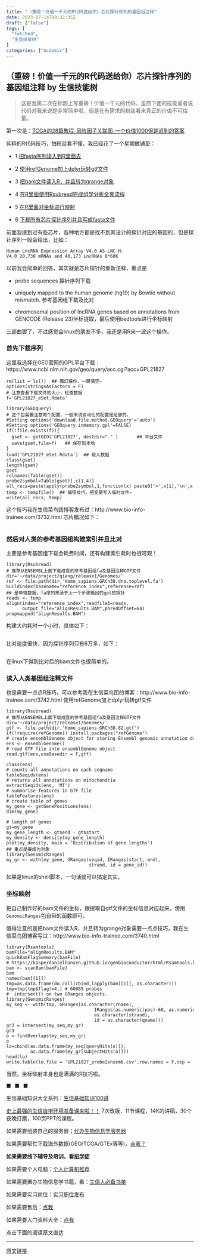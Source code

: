 ```yaml
---
title: "（重磅！价值一千元的R代码送给你）芯片探针序列的基因组注释"
date: 2023-07-14T09:32:35Z
draft: ["false"]
tags: [
  "fetched",
  "生信技能树"
]
categories: ["Acdemic"]
---
```

（重磅！价值一千元的R代码送给你）芯片探针序列的基因组注释 by 生信技能树
------
<div><section data-tools="新媒体管家" data-label="powered by xmt.cn"></section><blockquote><p>这是我第二次在标题上写重磅！价值一千元的代码，虽然下面的技能或者说代码对我来说是非常简单啦，但是在有需求的粉丝看来真正的价值不可估量。</p></blockquote><p>第一次是：<a href="http://mp.weixin.qq.com/s?__biz=MzAxMDkxODM1Ng==&amp;mid=2247487152&amp;idx=1&amp;sn=244a799c035fd081e01964f4c2d39bed&amp;chksm=9b484e0bac3fc71de3de79b4863ad5a118a1f735deac86e1b6b39627387016ccd2a6b07eef7e&amp;scene=21#wechat_redirect" target="_blank">TCGA的28篇教程-风险因子关联图-一个价值1000但是迟到的答案</a></p><p>纯粹的R代码技巧，怕粉丝看不懂，我已经花了一个星期做铺垫：</p><ul><li><p><span>1 <a href="http://mp.weixin.qq.com/s?__biz=MzAxMDkxODM1Ng==&amp;mid=2247488330&amp;idx=1&amp;sn=3443a44bfe3e3c2e5105221286f56886&amp;chksm=9b4853f1ac3fdae78ad68754558d08f943a5105822b6583a64df7972581fcec9b0b9faa4e4bc&amp;scene=21#wechat_redirect" target="_blank">把fasta序列读入到R里面去</a></span></p></li><li><p><span>2 <a href="http://mp.weixin.qq.com/s?__biz=MzAxMDkxODM1Ng==&amp;mid=2247488339&amp;idx=2&amp;sn=f02c9b9a0c5f995cbb8c2c09cdbbb4a6&amp;chksm=9b4853e8ac3fdafefbd3ead1411ba94bb0a96d91e828623cf1d40ff04baea0a9381a734f15ac&amp;scene=21#wechat_redirect" target="_blank">使用refGenome加上dplyr玩转gtf文件</a></span></p></li><li><p><span>3 <a href="http://mp.weixin.qq.com/s?__biz=MzAxMDkxODM1Ng==&amp;mid=2247488339&amp;idx=1&amp;sn=025a42c2ddfb9051022dc900e84fced4&amp;chksm=9b4853e8ac3fdafe5dd06c724e864096dc83ada8ef758dfae97191d71c5b7380071a726367db&amp;scene=21#wechat_redirect" target="_blank">把bam文件读入R，并且转为grange对象</a></span></p></li><li><p><span>4 <a href="http://mp.weixin.qq.com/s?__biz=MzAxMDkxODM1Ng==&amp;mid=2247488360&amp;idx=1&amp;sn=eb2a41d0470c6fa6c2b0d0d75d60b267&amp;chksm=9b4853d3ac3fdac58782330951e4e62fb11ff87d6b91e036a194ccdf1ed22bfcf889aac8f350&amp;scene=21#wechat_redirect" target="_blank">在R里面使用Rsubread完成组学分析全套流程</a></span></p></li><li><p><span>5 <a href="http://mp.weixin.qq.com/s?__biz=MzAxMDkxODM1Ng==&amp;mid=2247488366&amp;idx=2&amp;sn=9e8f7587421bc2e038a9078f0dd8a09c&amp;chksm=9b4853d5ac3fdac3c5f84596a79e8a0993fbd05b70f2575df39674c714ff8967e9dc51aa68c1&amp;scene=21#wechat_redirect" target="_blank">在R里面对坐标进行映射</a></span></p></li><li><p><span>6 <a href="http://mp.weixin.qq.com/s?__biz=MzAxMDkxODM1Ng==&amp;mid=2247488366&amp;idx=1&amp;sn=dd31ca199d9fe16c9d0c826ba5acf2aa&amp;chksm=9b4853d5ac3fdac364616659a1eb9b4912530356e46bf5ad177a818b6e8b11d6aac262750330&amp;scene=21#wechat_redirect" target="_blank">下载所有芯片探针序列并且写成fasta文件</a></span></p></li></ul><p>前面我提到过有些芯片，各种地方都是找不到其设计的探针对应的基因的，但是探针序列一般会给出，比如：</p><pre><code>Human LncRNA Expression <span>Array</span> V4<span>.0</span> <span>AS</span>-LNC-H-V4<span>.0</span> <span>20</span>,<span>730</span> mRNAs <span>and</span> <span>40</span>,<span>173</span> LncRNAs <span>8</span>*<span>60</span>K<br></code></pre><p>以前我会简单的回答，其实就是芯片探针的重新注释，重点是</p><ul><li><p><span>probe sequences 探针序列下载</span></p></li><li><p><span>uniquely mapped to the human genome (hg19) by Bowtie without mismatch. 参考基因组下载及比对</span></p></li><li><p><span>chromosomal position of lncRNA genes based on annotations from GENCODE (Release 23)坐标提取，最后使用bedtools进行坐标映射</span></p></li></ul><p>三部曲罢了，不过感觉会linux的朋友不多，我还是用R来一波这个操作。</p><h3><span>首先下载序列</span></h3><p>这里我选择在GEO官网的GPL平台下载 : https://www.ncbi.nlm.nih.gov/geo/query/acc.cgi?acc=GPL21827</p><pre><code>rm(list = ls())  <span>## 魔幻操作，一键清空~</span><br>options(stringsAsFactors = <span>F</span>)<br><span># 注意查看下载文件的大小，检查数据 </span><br>f=<span>'GPL21827_eSet.Rdata'</span><br><br><span>library</span>(GEOquery)<br><span># 这个包需要注意两个配置，一般来说自动化的配置是足够的。</span><br><span>#Setting options('download.file.method.GEOquery'='auto')</span><br><span>#Setting options('GEOquery.inmemory.gpl'=FALSE)</span><br><span>if</span>(!file.exists(f)){<br>  gset &lt;- getGEO(<span>'GPL21827'</span>, destdir=<span>"."</span> )       <span>## 平台文件</span><br>  save(gset,file=f)   <span>## 保存到本地</span><br>}<br>load(<span>'GPL21827_eSet.Rdata'</span>)  <span>## 载入数据</span><br>class(gset)<br>length(gset)<br>gset <br>colnames(Table(gset))<br>probe2symbol=Table(gset)[,c(<span>1</span>,<span>4</span>)]<br>all_recs=paste(apply(probe2symbol,<span>1</span>,<span>function</span>(x) paste0(<span>'&gt;'</span>,x[<span>1</span>],<span>'\n'</span>,x[<span>2</span>])),collapse = <span>'\n'</span>)<br>temp &lt;- tempfile()  <span>## 编程技巧，把变量写入临时文件~</span><br>write(all_recs, temp)<br></code></pre><p>这个技巧我在生信菜鸟团博客发布过：http://www.bio-info-trainee.com/3732.html 芯片概况如下：</p><figure><img data-ratio="0.6908045977011494" data-src="https://mmbiz.qpic.cn/mmbiz_png/cZNhZQ6j4wx9RI2ExBHeY8MLqyexrpZVdic1EfAd7VmyEhCv50L5NJOgSwCMpJICcCc2CZGYkICUQclrpe24pGg/640?wx_fmt=png" data-type="png" data-w="1740" title="" src="https://mmbiz.qpic.cn/mmbiz_png/cZNhZQ6j4wx9RI2ExBHeY8MLqyexrpZVdic1EfAd7VmyEhCv50L5NJOgSwCMpJICcCc2CZGYkICUQclrpe24pGg/640?wx_fmt=png"></figure><h3><span>然后对人类的参考基因组构建索引并且比对</span></h3><p>主要是参考基因组下载会耗费时间，还有构建索引耗时也很可观！</p><pre><code><span>library</span>(Rsubread)<br><span># 推荐从ENSEMBL上面下载成套的参考基因组fa及基因注释GTF文件</span><br>dir=<span>'~/data/project/qiang/release1/Genomes/'</span><br>ref &lt;- file.path(dir,<span>'Homo_sapiens.GRCh38.dna.toplevel.fa'</span>)<br>buildindex(basename=<span>"reference_index"</span>,reference=ref)<br><span>## 是单端数据，fa序列来源于上一个步骤输出的gpl的探针</span><br>reads &lt;- temp<br>align(index=<span>"reference_index"</span>,readfile1=reads,<br>      output_file=<span>"alignResults.BAM"</span>,phredOffset=<span>64</span>) <br>propmapped(<span>"alignResults.BAM"</span>)<br></code></pre><p>构建大约耗时一个小时，具体如下：</p><figure><img data-ratio="0.5080275229357798" data-src="https://mmbiz.qpic.cn/mmbiz_png/cZNhZQ6j4wx9RI2ExBHeY8MLqyexrpZV2dia1BtZtf3sicpiaBiaYtj46odQr5mpkxc9kUYWMcQ4CtXZUwpPm60iaeg/640?wx_fmt=png" data-type="png" data-w="1744" title="" src="https://mmbiz.qpic.cn/mmbiz_png/cZNhZQ6j4wx9RI2ExBHeY8MLqyexrpZV2dia1BtZtf3sicpiaBiaYtj46odQr5mpkxc9kUYWMcQ4CtXZUwpPm60iaeg/640?wx_fmt=png"></figure><p>比对速度很快，因为探针序列只有6万多，如下：</p><figure><img data-ratio="0.6828442437923251" data-src="https://mmbiz.qpic.cn/mmbiz_png/cZNhZQ6j4wx9RI2ExBHeY8MLqyexrpZV0FG8jcjXNmicD5kv3iao1xliaYtHIrHiaLA8DIQnAGnDrmo281NArmdKJw/640?wx_fmt=png" data-type="png" data-w="1772" title="" src="https://mmbiz.qpic.cn/mmbiz_png/cZNhZQ6j4wx9RI2ExBHeY8MLqyexrpZV0FG8jcjXNmicD5kv3iao1xliaYtHIrHiaLA8DIQnAGnDrmo281NArmdKJw/640?wx_fmt=png"></figure><p>在linux下得到比对后的bam文件也很简单的。</p><h3><span>读入人类基因组注释文件</span></h3><p>也是需要一点点R技巧，可以参考我在生信菜鸟团的博客：http://www.bio-info-trainee.com/3742.html 使用refGenome加上dplyr玩转gtf文件</p><pre><code><span>library</span>(Rsubread)<br><span># 推荐从ENSEMBL上面下载成套的参考基因组fa及基因注释GTF文件</span><br>dir=<span>'~/data/project/release1/Genomes/'</span><br>gtf &lt;- file.path(dir,<span>'Homo_sapiens.GRCh38.82.gtf'</span>)<br><span>if</span>(!<span>require</span>(refGenome)) install.packages(<span>"refGenome"</span>)<br><span># create ensemblGenome object for storing Ensembl genomic annotation data</span><br>ens &lt;- ensemblGenome()<br><span># read GTF file into ensemblGenome object</span><br>read.gtf(ens,useBasedir = <span>F</span>,gtf)<br><br>class(ens)  <br><span># counts all annotations on each seqname</span><br>tableSeqids(ens) <br><span># returns all annotations on mitochondria</span><br>extractSeqids(ens, <span>'MT'</span>)<br><span># summarise features in GTF file</span><br>tableFeatures(ens)<br><span># create table of genes</span><br>my_gene &lt;- getGenePositions(ens)<br>dim(my_gene)<br><br><span># length of genes</span><br>gt=my_gene<br>my_gene_length &lt;- gt$end - gt$start<br>my_density &lt;- density(my_gene_length)<br>plot(my_density, main = <span>'Distribution of gene lengths'</span>)<br><span>## 重点是要成为对象</span><br><span>library</span>(GenomicRanges)<br>my_gr &lt;- with(my_gene, GRanges(seqid, IRanges(start, end), <br>                               strand, id = gene_id))<br></code></pre><p>如果是linux的shell脚本，一句话就可以搞定其实。</p><h3><span>坐标映射</span></h3><p>把自己制作好的bam文件的坐标，跟提取自gtf文件的坐标信息对应起来，使用<code>GenomicRanges</code>包自带的函数即可。</p><p>值得注意的是把bam文件读入R，并且转为grange对象需要一点点技巧，我在生信菜鸟团博客写过：http://www.bio-info-trainee.com/3740.html</p><pre><code><span>library</span>(Rsamtools)<br>bamFile=<span>"alignResults.BAM"</span><br>quickBamFlagSummary(bamFile)<br><span># https://kasperdanielhansen.github.io/genbioconductor/html/Rsamtools.html</span><br>bam &lt;- scanBam(bamFile)<br>bam<br>names(bam[[<span>1</span>]])<br>tmp=as.data.frame(do.call(cbind,lapply(bam[[<span>1</span>]], as.character)))<br>tmp=tmp[tmp$flag!=<span>4</span>,] <span># 60885 probes</span><br><span>#  intersect() on two GRanges objects.</span><br><span>library</span>(GenomicRanges)<br>my_seq &lt;- with(tmp, GRanges(as.character(rname), <br>                                 IRanges(as.numeric(pos)-<span>60</span>, as.numeric(pos)+<span>60</span>), <br>                                 as.character(strand), <br>                                 id = as.character(qname)))<br>gr3 = intersect(my_seq,my_gr)<br>gr3<br>o = findOverlaps(my_seq,my_gr)<br>o<br>lo=cbind(as.data.frame(my_seq[queryHits(o)]),<br>         as.data.frame(my_gr[subjectHits(o)]))<br>head(lo)<br>write.table(lo,file = <span>'GPL21827_probe2ensemb.csv'</span>,row.names = <span>F</span>,sep = <span>','</span>)<br></code></pre><p>当然，坐标映射本身也是满满的R技巧啦。</p><section data-style-type="5" data-tools="新媒体排版" data-id="1376000"><section powered-by="xiumi.us"><section><section><section data-style-type="5" data-tools="新媒体排版" data-id="1408312"><p><strong><span><strong><span><span>■</span><span>   <span>■</span>   ■</span></span></strong></span></strong></p></section></section></section></section></section><section data-style-type="5" data-tools="新媒体排版" data-id="1376000"><section powered-by="xiumi.us"><section><section><section powered-by="xiumi.us"><section><section><p><span>生信基础知识大全系列：</span><a href="http://mp.weixin.qq.com/s?__biz=MzAxMDkxODM1Ng==&amp;mid=2247485662&amp;idx=1&amp;sn=e1b55e5bea539daed3e003b4f0d7e971&amp;scene=21#wechat_redirect" target="_blank"><span>生信基础知识100讲</span></a><span>   </span></p><p><a href="http://mp.weixin.qq.com/s?__biz=MzAxMDkxODM1Ng==&amp;mid=2247486815&amp;idx=1&amp;sn=a71663abc269df5da16256c9469b3d44&amp;chksm=9b484de4ac3fc4f2d69f82c85457895fe72ebb01e4b1c6bca2075d4504ebd2ef6bd9442de3f3&amp;scene=21#wechat_redirect" target="_blank"><span>史上最强的生信自学环境准备课来啦！！</span></a><span><span> 7次改版，11节课程，14K的讲稿，30个夜晚打磨，100页PPT的课程。</span><span>   </span></span></p><p><span>如果需要组装自己的服务器；</span><a href="http://mp.weixin.qq.com/s?__biz=MzAxMDkxODM1Ng==&amp;mid=2247487052&amp;idx=1&amp;sn=9b577069df20032d9cd1d8665c1efcfd&amp;chksm=9b484ef7ac3fc7e1468b54905098a7d7fec17184599663c7090cfe57f94a35cc9dd417cba1a3&amp;scene=21#wechat_redirect" target="_blank"><span>代办生物信息学服务器</span></a></p><p><span>如果需要帮忙下载海外数据(GEO/TCGA/GTEx等等)，</span><a href="http://mp.weixin.qq.com/s?__biz=MzAxMDkxODM1Ng==&amp;mid=2247487025&amp;idx=1&amp;sn=18fdfdaddfa9226f0b6107986cec9043&amp;chksm=9b484e8aac3fc79cf1616837a4f5a91efb16559434a3c93fabdecb59da53a97e4a1ab9c6e778&amp;scene=21#wechat_redirect" target="_blank"><span>点我？</span></a></p><p><strong><span>如果需要线下辅导及培训，看</span></strong><a href="http://mp.weixin.qq.com/s?__biz=MzAxMDkxODM1Ng==&amp;mid=2247487460&amp;idx=1&amp;sn=33cf308c824d369d4c111a96ab9fafb8&amp;chksm=9b484f5fac3fc649dc9e01399cc105fdab3f208dd088d5dce02c757ad4257e05b4217bf17b1c&amp;scene=21#wechat_redirect" target="_blank"><strong>招学徒</strong></a><strong><span> </span></strong></p><p><span>如果需要个人电脑：</span><a href="http://mp.weixin.qq.com/s?__biz=MzAxMDkxODM1Ng==&amp;mid=2247487098&amp;idx=1&amp;sn=0e28a20911f5a76446bb0363c9bc9d84&amp;chksm=9b484ec1ac3fc7d70ff3e6e0a2589b29e7aa766e0fc0fd9ef106af7ae821e9ca288d316cdd23&amp;scene=21#wechat_redirect" target="_blank"><span>个人计算机推荐</span></a></p><p><span>如果需要置办生物信息学书籍，看：</span><a href="http://mp.weixin.qq.com/s?__biz=MzAxMDkxODM1Ng==&amp;mid=2247487434&amp;idx=1&amp;sn=ce51f8950ca3f463138419c0cba06abe&amp;chksm=9b484f71ac3fc66772def7f28603b5edfb1f379254099d5cc9c91b113f272d140daf8d85c42b&amp;scene=21#wechat_redirect" target="_blank"><span>生信人必备书单</span></a></p><p><span>如果需要实习岗位：</span><a href="http://mp.weixin.qq.com/s?__biz=MzAxMDkxODM1Ng==&amp;mid=2247487646&amp;idx=1&amp;sn=5b2af700abdad7d702f1f33c6023ed45&amp;chksm=9b485025ac3fd933b43a9a7aaf05d71ae926dce4a8dda22c22c93dd4211344cbceca23d09bee&amp;scene=21#wechat_redirect" target="_blank"><span>实习职位发布</span></a></p><p><span>如果需要售后：</span><a href="http://mp.weixin.qq.com/s?__biz=MzAxMDkxODM1Ng==&amp;mid=2247487213&amp;idx=1&amp;sn=8154b0dddba81c493a649e21a9744fd0&amp;chksm=9b484e56ac3fc740bfe3b5aef3177fa11e312bd1b12624c3970c6d6a78252afff0b1f9d2bc87&amp;scene=21#wechat_redirect" target="_blank"><span>点我</span></a></p><p><span>如果需要入门资料大全：</span><span><a href="http://mp.weixin.qq.com/s?__biz=MzAxMDkxODM1Ng==&amp;mid=2247487685&amp;idx=1&amp;sn=f357d26efdc9b394dc6c449272d5a50f&amp;chksm=9b48507eac3fd968bfacd5f27527687eb23158d9f2ba65744ea3cfe87bc7f3504edf6edc2198&amp;scene=21#wechat_redirect" target="_blank">点我</a></span></p></section></section></section></section></section></section></section><p><span>点击下面的阅读原文直达</span></p></div>  
<hr>
<a href="https://mp.weixin.qq.com/s/mrtjpN8yDKUdCSvSUuUwcA",target="_blank" rel="noopener noreferrer">原文链接</a>
